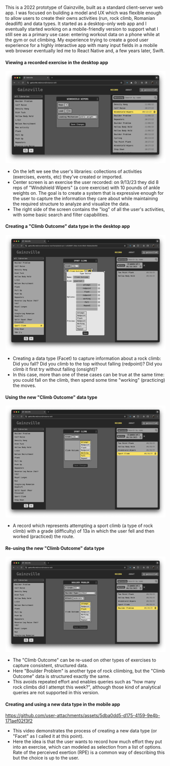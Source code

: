 This is a 2022 prototype of Gainzville, built as a standard client-server web app. I was focused on building a model and UX which was flexible enough to allow users to create their owns activities (run, rock climb, Romanian deadlift) and data types. It started as a desktop-only web app and I eventually started working on a mobile-friendly version to support what I still see as a primary use case: entering workout data on a phone while at the gym or out climbing. My experience trying to create a good user experience for a highly interactive app with many input fields in a mobile web browser eventually led me to React Native and, a few years later, Swift.

#### Viewing a recorded exercise in the desktop app
![Screenshot of viewing a record in the app](/images/viewing-record.png)
- On the left we see the user's libraries: collections of activities (exercises, events, etc) they've created or imported.
- Center screen is an exercise the user recorded: on 9/13/23 they did 8 reps of "Windshield Wipers" (a core exercise) with 10 pounds of ankle weights on. The goal is to create a system that is expressive enough for the user to capture the information they care about while maintaining the required structure to analyze and visualize the data.
- The right side of the screen contains the "log" of all the user's activities, with some basic search and filter capabilities.

#### Creating a "Climb Outcome" data type in the desktop app
![Screenshot of creating a "Climb Outcome" data type](/images/create-climb-outcome.png)
- Creating a data type (Facet) to capture information about a rock climb: Did you fall? Did you climb to the top without falling (redpoint)? Did you climb it first try without falling (onsight)?
- In this case, more than one of these cases can be true at the same time: you could fall on the climb, then spend some time "working" (practicing) the moves.

#### Using the new "Climb Outcome" data type
![Screenshot of using the newly created "Climb Outcome" data type](/images/use-climb-outcome.png)
- A record which represents attempting a sport climb (a type of rock climb) with a grade (difficulty) of 13a in which the user fell and then worked (practiced) the route.

#### Re-using the new "Climb Outcome" data type
![Screenshot of using the newly created "Climb Outcome on another record](/images/record-boulder-problem.png)
- The "Climb Outcome" can be re-used on other types of exercises to capture consistent, structured data.
- Here "Boulder Problem" is another type of rock cliimbing, but the "Climb Outcome" data is structured exactly the same.
- This avoids repeated effort and enables queries such as "how many rock climbs did I attempt this week?", although those kind of analytical queries are not supported in this version.

#### Creating and using a new data type in the mobile app
https://github.com/user-attachments/assets/5dba0dd5-d175-4159-9e4b-171aef02f3f2
- This video demonstrates the process of creating a new data type (or "Facet" as I called it at this point).
- Here the idea is that the user wants to record how much effort they put into an exercise, which can modeled as selection from a list of options. Rate of the perceived exertion (RPE) is a common way of describing this but the choice is up to the user.
